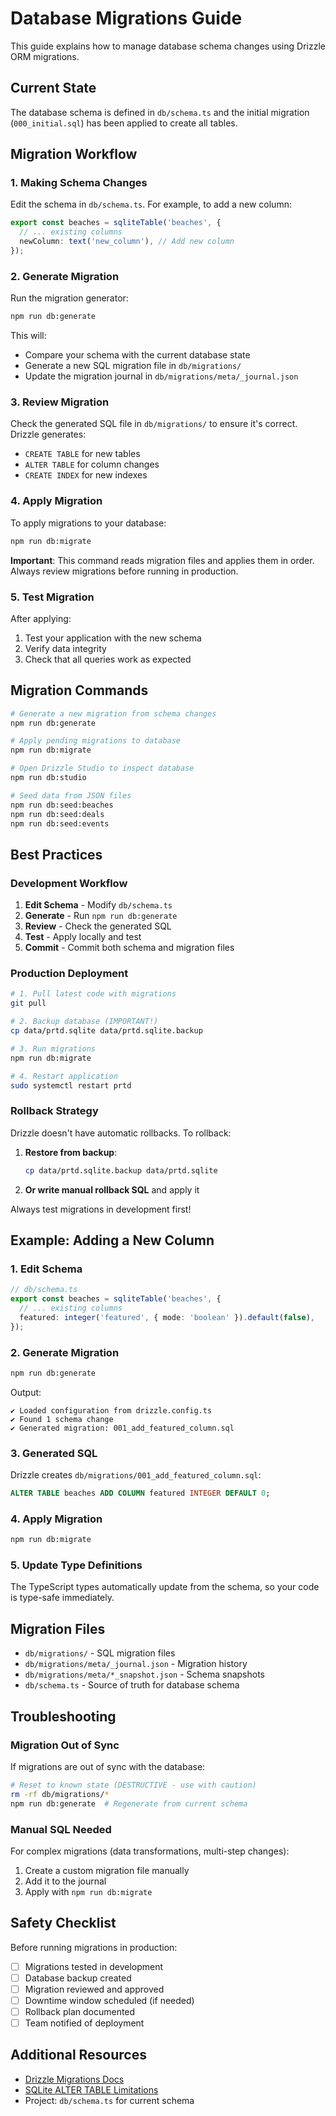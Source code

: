 # Database Migrations Guide

This guide explains how to manage database schema changes using Drizzle ORM migrations.

## Current State

The database schema is defined in `db/schema.ts` and the initial migration (`000_initial.sql`) has been applied to create all tables.

## Migration Workflow

### 1. Making Schema Changes

Edit the schema in `db/schema.ts`. For example, to add a new column:

```typescript
export const beaches = sqliteTable('beaches', {
  // ... existing columns
  newColumn: text('new_column'), // Add new column
});
```

### 2. Generate Migration

Run the migration generator:

```bash
npm run db:generate
```

This will:
- Compare your schema with the current database state
- Generate a new SQL migration file in `db/migrations/`
- Update the migration journal in `db/migrations/meta/_journal.json`

### 3. Review Migration

Check the generated SQL file in `db/migrations/` to ensure it's correct. Drizzle generates:
- `CREATE TABLE` for new tables
- `ALTER TABLE` for column changes
- `CREATE INDEX` for new indexes

### 4. Apply Migration

To apply migrations to your database:

```bash
npm run db:migrate
```

**Important**: This command reads migration files and applies them in order. Always review migrations before running in production.

### 5. Test Migration

After applying:

1. Test your application with the new schema
2. Verify data integrity
3. Check that all queries work as expected

## Migration Commands

```bash
# Generate a new migration from schema changes
npm run db:generate

# Apply pending migrations to database
npm run db:migrate

# Open Drizzle Studio to inspect database
npm run db:studio

# Seed data from JSON files
npm run db:seed:beaches
npm run db:seed:deals
npm run db:seed:events
```

## Best Practices

### Development Workflow

1. **Edit Schema** - Modify `db/schema.ts`
2. **Generate** - Run `npm run db:generate`
3. **Review** - Check the generated SQL
4. **Test** - Apply locally and test
5. **Commit** - Commit both schema and migration files

### Production Deployment

```bash
# 1. Pull latest code with migrations
git pull

# 2. Backup database (IMPORTANT!)
cp data/prtd.sqlite data/prtd.sqlite.backup

# 3. Run migrations
npm run db:migrate

# 4. Restart application
sudo systemctl restart prtd
```

### Rollback Strategy

Drizzle doesn't have automatic rollbacks. To rollback:

1. **Restore from backup**:
   ```bash
   cp data/prtd.sqlite.backup data/prtd.sqlite
   ```

2. **Or write manual rollback SQL** and apply it

Always test migrations in development first!

## Example: Adding a New Column

### 1. Edit Schema

```typescript
// db/schema.ts
export const beaches = sqliteTable('beaches', {
  // ... existing columns
  featured: integer('featured', { mode: 'boolean' }).default(false),
});
```

### 2. Generate Migration

```bash
npm run db:generate
```

Output:
```
✔ Loaded configuration from drizzle.config.ts
✔ Found 1 schema change
✔ Generated migration: 001_add_featured_column.sql
```

### 3. Generated SQL

Drizzle creates `db/migrations/001_add_featured_column.sql`:

```sql
ALTER TABLE beaches ADD COLUMN featured INTEGER DEFAULT 0;
```

### 4. Apply Migration

```bash
npm run db:migrate
```

### 5. Update Type Definitions

The TypeScript types automatically update from the schema, so your code is type-safe immediately.

## Migration Files

- `db/migrations/` - SQL migration files
- `db/migrations/meta/_journal.json` - Migration history
- `db/migrations/meta/*_snapshot.json` - Schema snapshots
- `db/schema.ts` - Source of truth for database schema

## Troubleshooting

### Migration Out of Sync

If migrations are out of sync with the database:

```bash
# Reset to known state (DESTRUCTIVE - use with caution)
rm -rf db/migrations/*
npm run db:generate  # Regenerate from current schema
```

### Manual SQL Needed

For complex migrations (data transformations, multi-step changes):

1. Create a custom migration file manually
2. Add it to the journal
3. Apply with `npm run db:migrate`

## Safety Checklist

Before running migrations in production:

- [ ] Migrations tested in development
- [ ] Database backup created
- [ ] Migration reviewed and approved
- [ ] Downtime window scheduled (if needed)
- [ ] Rollback plan documented
- [ ] Team notified of deployment

## Additional Resources

- [Drizzle Migrations Docs](https://orm.drizzle.team/docs/migrations)
- [SQLite ALTER TABLE Limitations](https://www.sqlite.org/lang_altertable.html)
- Project: `db/schema.ts` for current schema
